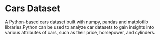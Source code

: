 # Cars Dataset
A Python-based cars dataset built with numpy, pandas and matplotlib libraries.Python can be used to analyze car
datasets to gain insights into various attributes of cars, such as their price, horsepower, and cylinders.
